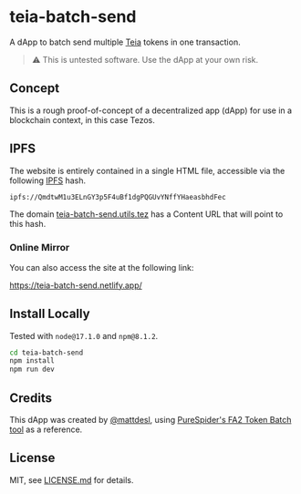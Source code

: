 # teia-batch-send

A dApp to batch send multiple [Teia](http://teia.art/) tokens in one transaction.

> :warning: This is untested software. Use the dApp at your own risk.

## Concept

This is a rough proof-of-concept of a decentralized app (dApp) for use in a blockchain context, in this case Tezos. 

## IPFS

The website is entirely contained in a single HTML file, accessible via the following [IPFS](https://ipfs.io/) hash.

```sh
ipfs://QmdtwM1u3ELnGY3p5F4uBf1dgPQGUvYNffYHaeasbhdFec
```

The domain [teia-batch-send.utils.tez](https://app.tezos.domains/domain/teia-batch-send.utils.tez) has a Content URL that will point to this hash.

### Online Mirror

You can also access the site at the following link:

https://teia-batch-send.netlify.app/

## Install Locally

Tested with `node@17.1.0` and `npm@8.1.2`.

```sh
cd teia-batch-send
npm install
npm run dev
```

## Credits

This dApp was created by [@mattdesl](https://twitter.com/mattdesl), using [PureSpider's FA2 Token Batch tool](https://batch.xtz.tools/) as a reference.

## License

MIT, see [LICENSE.md](http://github.com/mattdesl/fa2-batch-send/blob/master/LICENSE.md) for details.
